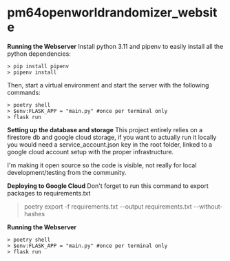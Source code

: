 # pm64openworldrandomizer_website

**Running the Webserver**
Install python 3.11 and pipenv to easily install all the python dependencies:
```
> pip install pipenv
> pipenv install
```
Then, start a virtual environment and start the server with the following commands:

```
> poetry shell
> $env:FLASK_APP = "main.py" #once per terminal only
> flask run
```
**Setting up the database and storage**
This project entirely relies on a firestore db and google cloud storage, if you want to actually run it locally
you would need a service_account.json key in the root folder, linked to a google cloud account setup with the proper infrastructure.

I'm making it open source so the code is visible, not really for local development/testing from the community.

**Deploying to Google Cloud**
Don't forget to run this command to export packages to requirements.txt
> poetry export -f requirements.txt --output requirements.txt --without-hashes

**Running the Webserver**
```
> poetry shell
> $env:FLASK_APP = "main.py" #once per terminal only
> flask run
```
